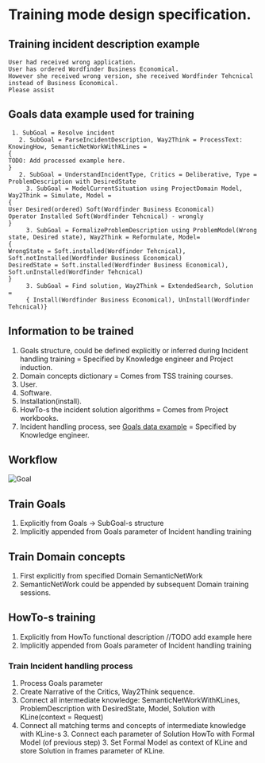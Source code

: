 # Training mode design specification.

## Training incident description example
```
User had received wrong application.
User has ordered Wordfinder Business Economical.
However she received wrong version, she received Wordfinder Tehcnical instead of Business Economical.
Please assist
```

## <a name="Goals_data_example">Goals data example used for training</a>
```
 1. SubGoal = Resolve incident
   2. SubGoal = ParseIncidentDescription, Way2Think = ProcessText: KnowingHow, SemanticNetWorkWithKLines =
{
TODO: Add processed example here.
}
   2. SubGoal = UnderstandIncidentType, Critics = Deliberative, Type = ProblemDescription with DesiredState
     3. SubGoal = ModelCurrentSituation using ProjectDomain Model, Way2Think = Simulate, Model =
{
User Desired(ordered) Soft(Wordfinder Business Economical)
Operator Installed Soft(Wordfinder Tehcnical) - wrongly
}
     3. SubGoal = FormalizeProblemDescription using ProblemModel(Wrong state, Desired state), Way2Think = Reformulate, Model=
{
WrongState = Soft.installed(Wordfinder Tehcnical), Soft.notInstalled(Wordfinder Business Economical)
DesiredState = Soft.installed(Wordfinder Business Economical), Soft.unInstalled(Wordfinder Tehcnical)
}
     3. SubGoal = Find solution, Way2Think = ExtendedSearch, Solution =
     { Install(Wordfinder Business Economical), UnInstall(Wordfinder Tehcnical)}
```

## Information to be trained

 1. Goals structure, could be defined explicitly or inferred during Incident handling training = Specified by Knowledge engineer and Project induction.
 1. Domain concepts dictionary = Comes from TSS training courses.
   2. User.
   2. Software.
   2. Installation(install).
 1. HowTo-s the incident solution algorithms = Comes from Project workbooks.
 1. Incident handling process, see [Goals data example](training.md#Goals_data_example) = Specified by Knowledge engineer.

## Workflow

![Goal](Goal.png)

## Train Goals

 1. Explicitly from Goals -> SubGoal-s structure
 1. Implicitly appended from Goals parameter of Incident handling training

## Train Domain concepts

 1. First explicitly from specified Domain SemanticNetWork
 1. SemanticNetWork could be appended by subsequent Domain training sessions.

## HowTo-s training

 1. Explicitly from HowTo functional description //TODO add example here
 1. Implicitly appended from Goals parameter of Incident handling training

### Train Incident handling process

 1. Process Goals parameter
   2. Create Narrative of the Critics, Way2Think sequence.
   2. Connect all intermediate knowledge: SemanticNetWorkWithKLines, ProblemDescription with DesiredState, Model, Solution
   with KLine(context = Request)
   2. Connect all matching terms and concepts of intermediate knowledge with KLine-s
     3. Connect each parameter of Solution HowTo with Formal Model (of previous step)
     3. Set Formal Model as context of KLine and store Solution in frames parameter of KLine.